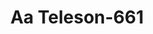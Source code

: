 ---
f_zip-code: 90802
f_state-code: CA
title: Aa Teleson-661
f_phone: 562-437-0546
f_city-only: Long Beach
f_address: 402 E 3Rd Street Long Beach
f_location-unique-id: '661'
slug: aa-teleson-661
updated-on: '2024-05-30T13:46:58.046Z'
created-on: '2024-05-30T13:36:59.803Z'
published-on: '2024-05-30T13:54:32.469Z'
f_city-state: cms/city/long-beach-ca.md
f_company: cms/company/aa-teleson.md
f_state: cms/state/california.md
layout: '[payday-loan].html'
tags: payday-loan
---
